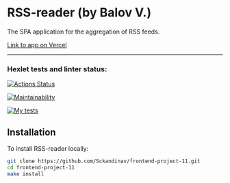 # RSS-reader (by Balov V.)

The SPA application for the aggregation of RSS feeds.

[Link to app on Vercel](https://rrs-aggregator.vercel.app/)

----

### Hexlet tests and linter status:
[![Actions Status](https://github.com/Sckandinav/frontend-project-11/workflows/hexlet-check/badge.svg)](https://github.com/Sckandinav/frontend-project-11/actions)

[![Maintainability](https://api.codeclimate.com/v1/badges/e7e59991bfba96ca211a/maintainability)](https://codeclimate.com/github/Sckandinav/frontend-project-11/maintainability)

[![My tests](https://github.com/Sckandinav/frontend-project-11/workflows/LintTest/badge.svg)](https://github.com/Sckandinav/frontend-project-11/actions)


## Installation

To install RSS-reader locally:

```sh
git clone https://github.com/Sckandinav/frontend-project-11.git
cd frontend-project-11
make install
```
